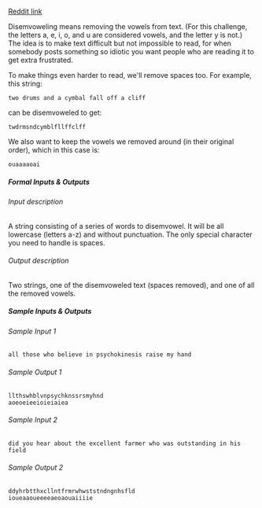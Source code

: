 [Reddit link](https://old.reddit.com/r/dailyprogrammer/comments/1ystvb/022414_challenge_149_easy_disemvoweler/ "Reddit Link")

Disemvoweling means removing the vowels from text. (For this challenge, the letters a, e, i, o, and u are considered vowels, and the letter y is not.) The idea is to make text difficult but not impossible to read, for when somebody posts something so idiotic you want people who are reading it to get extra frustrated.

To make things even harder to read, we'll remove spaces too. For example, this string:

    two drums and a cymbal fall off a cliff

can be disemvoweled to get:

    twdrmsndcymblfllffclff

We also want to keep the vowels we removed around (in their original order), which in this case is:

    ouaaaaoai

##### Formal Inputs & Outputs #####

###### Input description ######

A string consisting of a series of words to disemvowel. It will be all lowercase (letters a-z) and without punctuation. The only special character you need to handle is spaces.

###### Output description ######

Two strings, one of the disemvoweled text (spaces removed), and one of all the removed vowels.

##### Sample Inputs & Outputs #####

###### Sample Input 1 ######

    all those who believe in psychokinesis raise my hand

###### Sample Output 1 ######

    llthswhblvnpsychknssrsmyhnd
    aoeoeieeioieiaiea

###### Sample Input 2 ######

    did you hear about the excellent farmer who was outstanding in his field

###### Sample Output 2 ######

    ddyhrbtthxcllntfrmrwhwststndngnhsfld
    ioueaaoueeeeaeoaouaiiiie
